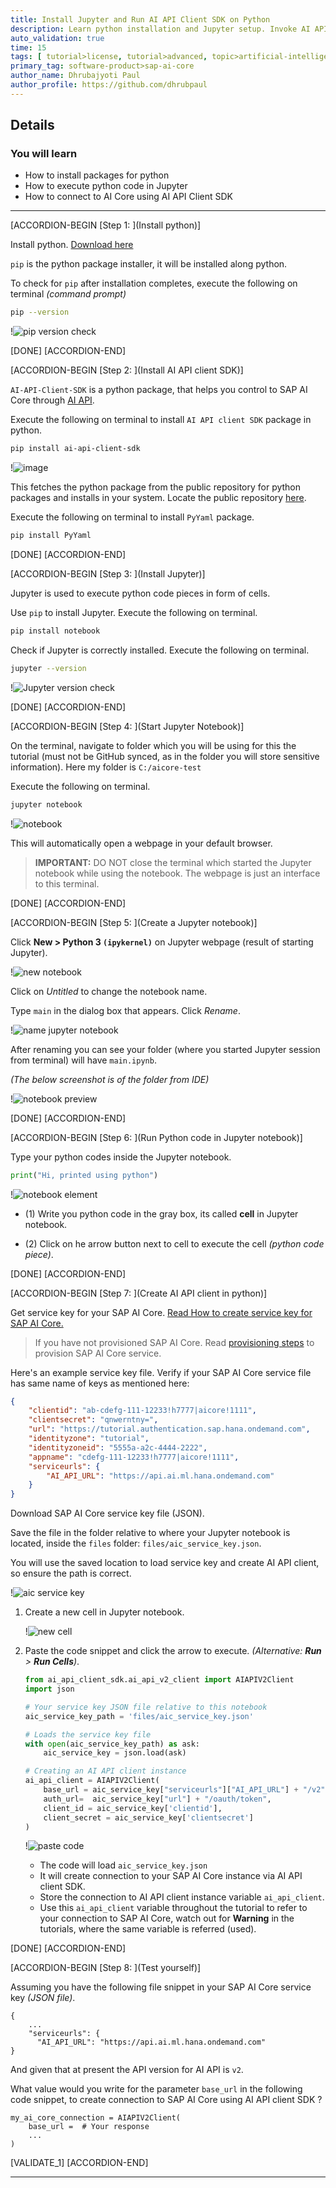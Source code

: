 ```yaml
---
title: Install Jupyter and Run AI API Client SDK on Python
description: Learn python installation and Jupyter setup. Invoke AI API client to connect to SAP AI Core.
auto_validation: true
time: 15
tags: [ tutorial>license, tutorial>advanced, topic>artificial-intelligence, topic>machine-learning, software-product>sap-ai-core ]
primary_tag: software-product>sap-ai-core
author_name: Dhrubajyoti Paul
author_profile: https://github.com/dhrubpaul
---
```


## Details
### You will learn
  - How to install packages for python
  - How to execute python code in Jupyter
  - How to connect to AI Core using AI API Client SDK

---

[ACCORDION-BEGIN [Step 1: ](Install python)]

Install python. [Download here](https://www.python.org/downloads/)

`pip` is the python package installer, it will be installed along python.

To check for `pip` after installation completes,
execute the following on terminal *(command prompt)*

```BASH
pip --version
```

!![pip version check](img/jupyter/pip.png)

[DONE]
[ACCORDION-END]

[ACCORDION-BEGIN [Step 2: ](Install AI API client SDK)]

`AI-API-Client-SDK` is a python package, that helps you control to SAP AI Core through   [AI API](https://help.sap.com/viewer/2d6c5984063c40a59eda62f4a9135bee/LATEST/en-US/716d4c38e3054c93a9d481b51cc66298.html).

Execute the following on terminal to install `AI API client SDK` package in python.

```BASH
pip install ai-api-client-sdk
```

!![image](img/pip/install.png)

This fetches the python package from the public repository for python packages and installs in your system. Locate the public repository [here](https://pypi.org/project/ai-api-client-sdk/).

Execute the following on terminal to install `PyYaml` package.

```BASH
pip install PyYaml
```

[DONE]
[ACCORDION-END]


[ACCORDION-BEGIN [Step 3: ](Install Jupyter)]

Jupyter is used to execute python code pieces in form of cells.

Use `pip` to install Jupyter. Execute the following on terminal.

```BASH
pip install notebook
```

Check if Jupyter is correctly installed. Execute the following on terminal.

```BASH
jupyter --version
```

!![Jupyter version check](img/jupyter/jupy.png)

[DONE]
[ACCORDION-END]

[ACCORDION-BEGIN [Step 4: ](Start Jupyter Notebook)]

On the terminal, navigate to folder which you will be using for this the tutorial (must not be GitHub synced, as in the folder you will store sensitive information). Here my folder is `C:/aicore-test`

Execute the following on terminal.

```BASH
jupyter notebook
```

!![notebook](img/jupyter/notebook.png)

This will automatically open a webpage in your default browser.

> **IMPORTANT:** DO NOT close the terminal which started the Jupyter notebook while using the notebook. The webpage is just an interface to this terminal.

[DONE]
[ACCORDION-END]

[ACCORDION-BEGIN [Step 5: ](Create a Jupyter notebook)]

Click **New > Python 3 `(ipykernel)`** on Jupyter webpage (result of starting Jupyter).

!![new notebook](img/jupyter/new.png)

Click on *Untitled* to change the notebook name.

Type `main` in the dialog box that appears. Click *Rename*.

!![name jupyter notebook](img/jupyter/name-notebook.png)


After renaming you can see your folder (where you started Jupyter session from terminal) will have `main.ipynb`.

*(The below screenshot is of the folder from IDE)*

!![notebook preview](img/jupyter/preview.png)

[DONE]
[ACCORDION-END]


[ACCORDION-BEGIN [Step 6: ](Run Python code in Jupyter notebook)]

Type your python codes inside the Jupyter notebook.

```PYTHON
print("Hi, printed using python")
```

!![notebook element](img/jupyter/cell.png)  

- (1) Write you python code in the gray box, its called **cell** in Jupyter notebook.

- (2) Click on he arrow button next to cell to execute the cell *(python code piece)*.

[DONE]
[ACCORDION-END]

[ACCORDION-BEGIN [Step 7: ](Create AI API client in python)]

Get service key for your SAP AI Core. [Read How to create service key for SAP AI Core.](https://help.sap.com/viewer/2d6c5984063c40a59eda62f4a9135bee/LATEST/en-US/7323ff4e37ba41c198b06e9669b80920.html)

> If you have not provisioned SAP AI Core. Read [provisioning steps](https://help.sap.com/viewer/2d6c5984063c40a59eda62f4a9135bee/LATEST/en-US/38c4599432d74c1d94e70f7c955a717d.html) to provision SAP AI Core service.

Here's an example service key file. Verify if your SAP AI Core service file has same name of keys as mentioned here:

```JSON
{
    "clientid": "ab-cdefg-111-12233!h7777|aicore!1111",
    "clientsecret": "qnwerntny=",
    "url": "https://tutorial.authentication.sap.hana.ondemand.com",
    "identityzone": "tutorial",
    "identityzoneid": "5555a-a2c-4444-2222",
    "appname": "cdefg-111-12233!h7777|aicore!1111",
    "serviceurls": {
        "AI_API_URL": "https://api.ai.ml.hana.ondemand.com"
    }
}
```

Download SAP AI Core service key file (JSON).

Save the file in the folder relative to where your Jupyter notebook is located, inside the `files` folder: `files/aic_service_key.json`.

You will use the saved location to load service key and create AI API client, so ensure the path is correct.                    

!![aic service key](img/pip/aic_service_key.png)


1. Create a new cell in Jupyter notebook.

    !![new cell](img/jupyter/new-cell.png)


2. Paste the code snippet and click the arrow to execute. *(Alternative: **Run** > **Run Cells**)*.

    ```PYTHON
    from ai_api_client_sdk.ai_api_v2_client import AIAPIV2Client
    import json

    # Your service key JSON file relative to this notebook
    aic_service_key_path = 'files/aic_service_key.json'

    # Loads the service key file
    with open(aic_service_key_path) as ask:
        aic_service_key = json.load(ask)

    # Creating an AI API client instance
    ai_api_client = AIAPIV2Client(
        base_url = aic_service_key["serviceurls"]["AI_API_URL"] + "/v2", # The present AI API version is 2
        auth_url=  aic_service_key["url"] + "/oauth/token",
        client_id = aic_service_key['clientid'],
        client_secret = aic_service_key['clientsecret']
    )
    ```

    !![paste code](img/jupyter/paste-code.png)

    - The code will load `aic_service_key.json`
    - It will create connection to your SAP AI Core instance via AI API client SDK.
    - Store the connection to AI API client instance variable `ai_api_client`.
    - Use this `ai_api_client` variable  throughout the tutorial to refer to your connection to SAP AI Core, watch out for **Warning** in the tutorials, where the same variable is referred (used).

[DONE]
[ACCORDION-END]


[ACCORDION-BEGIN [Step 8: ](Test yourself)]

Assuming you have the following file snippet in your SAP AI Core service key *(JSON file)*.

```
{
    ...
    "serviceurls": {
      "AI_API_URL": "https://api.ai.ml.hana.ondemand.com"
}
```
And given that at present the API version for AI API is `v2`.

What value would you write for the parameter `base_url` in the following code snippet, to create connection to SAP AI Core using AI API client SDK ?

```PYTHON[2]
my_ai_core_connection = AIAPIV2Client(
    base_url =  # Your response
    ...
)
```

[VALIDATE_1]
[ACCORDION-END]

---
